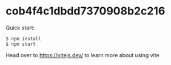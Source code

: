 # cob4f4c1dbdd7370908b2c216

Quick start:

```
$ npm install
$ npm start
````

Head over to https://vitejs.dev/ to learn more about using vite

